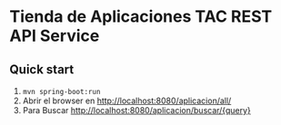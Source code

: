 Tienda de Aplicaciones TAC REST API Service
===========================================

Quick start
-----------
1. `mvn spring-boot:run`
2. Abrir el browser en [http://localhost:8080/aplicacion/all/](http://localhost:8080/aplicacion/all/)
3. Para Buscar [http://localhost:8080/aplicacion/buscar/{query}](http://localhost:8080/aplicacion/buscar/pp_1)

